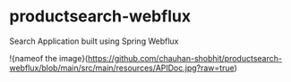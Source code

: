 # productsearch-webflux
Search Application built using Spring Webflux



!{nameof the image}(https://github.com/chauhan-shobhit/productsearch-webflux/blob/main/src/main/resources/APIDoc.jpg?raw=true)
